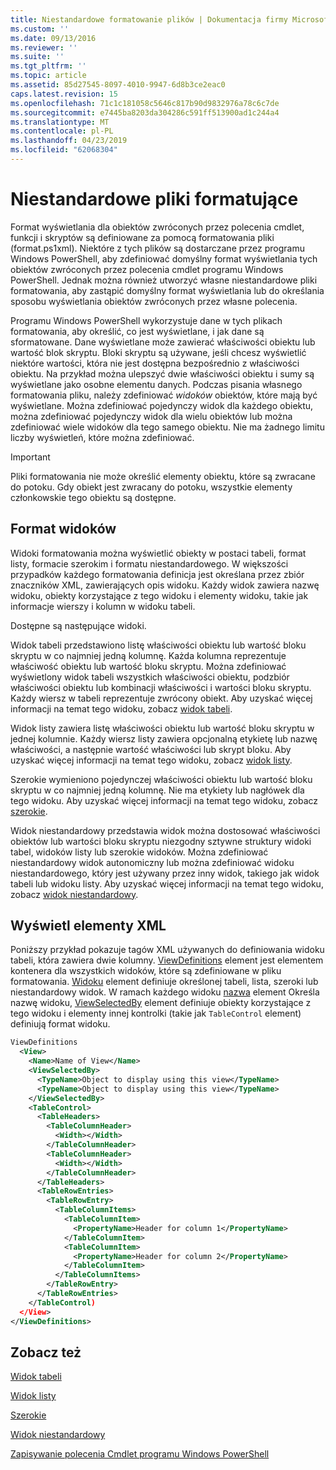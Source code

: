 ```yaml
---
title: Niestandardowe formatowanie plików | Dokumentacja firmy Microsoft
ms.custom: ''
ms.date: 09/13/2016
ms.reviewer: ''
ms.suite: ''
ms.tgt_pltfrm: ''
ms.topic: article
ms.assetid: 85d27545-8097-4010-9947-6d8b3ce2eac0
caps.latest.revision: 15
ms.openlocfilehash: 71c1c181058c5646c817b90d9832976a78c6c7de
ms.sourcegitcommit: e7445ba8203da304286c591ff513900ad1c244a4
ms.translationtype: MT
ms.contentlocale: pl-PL
ms.lasthandoff: 04/23/2019
ms.locfileid: "62068304"
---
```

# <a name="custom-formatting-files"></a>Niestandardowe pliki formatujące

Format wyświetlania dla obiektów zwróconych przez polecenia cmdlet, funkcji i skryptów są definiowane za pomocą formatowania pliki (format.ps1xml). Niektóre z tych plików są dostarczane przez programu Windows PowerShell, aby zdefiniować domyślny format wyświetlania tych obiektów zwróconych przez polecenia cmdlet programu Windows PowerShell. Jednak można również utworzyć własne niestandardowe pliki formatowania, aby zastąpić domyślny format wyświetlania lub do określania sposobu wyświetlania obiektów zwróconych przez własne polecenia.

Programu Windows PowerShell wykorzystuje dane w tych plikach formatowania, aby określić, co jest wyświetlane, i jak dane są sformatowane. Dane wyświetlane może zawierać właściwości obiektu lub wartość blok skryptu.  Bloki skryptu są używane, jeśli chcesz wyświetlić niektóre wartości, która nie jest dostępna bezpośrednio z właściwości obiektu. Na przykład można ulepszyć dwie właściwości obiektu i sumy są wyświetlane jako osobne elementu danych. Podczas pisania własnego formatowania pliku, należy zdefiniować *widoków* obiektów, które mają być wyświetlane. Można zdefiniować pojedynczy widok dla każdego obiektu, można zdefiniować pojedynczy widok dla wielu obiektów lub można zdefiniować wiele widoków dla tego samego obiektu. Nie ma żadnego limitu liczby wyświetleń, które można zdefiniować.

> [!IMPORTANT]
> Pliki formatowania nie może określić elementy obiektu, które są zwracane do potoku. Gdy obiekt jest zwracany do potoku, wszystkie elementy członkowskie tego obiektu są dostępne.

## <a name="format-views"></a>Format widoków

Widoki formatowania można wyświetlić obiekty w postaci tabeli, format listy, formacie szerokim i formatu niestandardowego. W większości przypadków każdego formatowania definicja jest określana przez zbiór znaczników XML, zawierających opis widoku. Każdy widok zawiera nazwę widoku, obiekty korzystające z tego widoku i elementy widoku, takie jak informacje wierszy i kolumn w widoku tabeli.

Dostępne są następujące widoki.

Widok tabeli przedstawiono listę właściwości obiektu lub wartość bloku skryptu w co najmniej jedną kolumnę. Każda kolumna reprezentuje właściwość obiektu lub wartość bloku skryptu. Można zdefiniować wyświetlony widok tabeli wszystkich właściwości obiektu, podzbiór właściwości obiektu lub kombinacji właściwości i wartości bloku skryptu. Każdy wiersz w tabeli reprezentuje zwrócony obiekt. Aby uzyskać więcej informacji na temat tego widoku, zobacz [widok tabeli](../format/creating-a-table-view.md).

Widok listy zawiera listę właściwości obiektu lub wartość bloku skryptu w jednej kolumnie. Każdy wiersz listy zawiera opcjonalną etykietę lub nazwę właściwości, a następnie wartość właściwości lub skrypt bloku. Aby uzyskać więcej informacji na temat tego widoku, zobacz [widok listy](../format/creating-a-list-view.md).

Szerokie wymieniono pojedynczej właściwości obiektu lub wartość bloku skryptu w co najmniej jedną kolumnę. Nie ma etykiety lub nagłówek dla tego widoku. Aby uzyskać więcej informacji na temat tego widoku, zobacz [szerokie](../format/creating-a-wide-view.md).

Widok niestandardowy przedstawia widok można dostosować właściwości obiektów lub wartości bloku skryptu niezgodny sztywne struktury widoki tabel, widoków listy lub szerokie widoków. Można zdefiniować niestandardowy widok autonomiczny lub można zdefiniować widoku niestandardowego, który jest używany przez inny widok, takiego jak widok tabeli lub widoku listy. Aby uzyskać więcej informacji na temat tego widoku, zobacz [widok niestandardowy](../format/creating-custom-controls.md).

## <a name="view-xml-elements"></a>Wyświetl elementy XML

Poniższy przykład pokazuje tagów XML używanych do definiowania widoku tabeli, która zawiera dwie kolumny. [ViewDefinitions](../format/viewdefinitions-element-format.md) element jest elementem kontenera dla wszystkich widoków, które są zdefiniowane w pliku formatowania. [Widoku](../format/view-element-format.md) element definiuje określonej tabeli, lista, szeroki lub niestandardowy widok. W ramach każdego widoku [nazwa](../format/name-element-for-view-format.md) element Określa nazwę widoku, [ViewSelectedBy](../format/viewselectedby-element-format.md) element definiuje obiekty korzystające z tego widoku i elementy innej kontrolki (takie jak `TableControl` element) definiują format widoku.

```xml
ViewDefinitions
  <View>
    <Name>Name of View</Name>
    <ViewSelectedBy>
      <TypeName>Object to display using this view</TypeName>
      <TypeName>Object to display using this view</TypeName>
    </ViewSelectedBy>
    <TableControl>
      <TableHeaders>
        <TableColumnHeader>
          <Width></Width>
        </TableColumnHeader>
        <TableColumnHeader>
          <Width></Width>
        </TableColumnHeader>
      </TableHeaders>
      <TableRowEntries>
        <TableRowEntry>
          <TableColumnItems>
            <TableColumnItem>
              <PropertyName>Header for column 1</PropertyName>
            </TableColumnItem>
            <TableColumnItem>
              <PropertyName>Header for column 2</PropertyName>
            </TableColumnItem>
          </TableColumnItems>
        </TableRowEntry>
      </TableRowEntries>
    </TableControl)
  </View>
</ViewDefinitions>

```

## <a name="see-also"></a>Zobacz też

[Widok tabeli](../format/creating-a-table-view.md)

[Widok listy](../format/creating-a-list-view.md)

[Szerokie](../format/creating-a-wide-view.md)

[Widok niestandardowy](../format/creating-custom-controls.md)

[Zapisywanie polecenia Cmdlet programu Windows PowerShell](./writing-a-windows-powershell-cmdlet.md)
